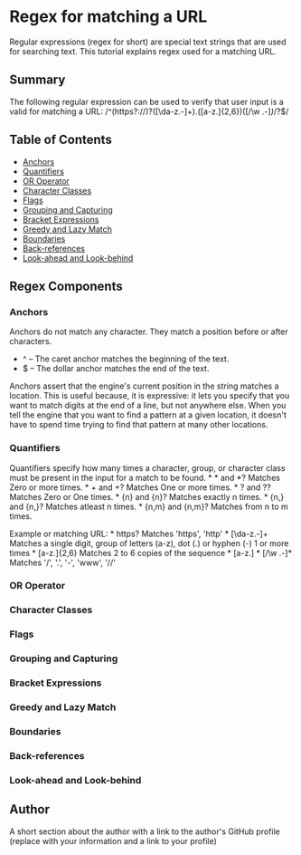 # Regex for matching a URL

Regular expressions (regex for short) are special text strings that are used for searching text. This tutorial explains regex used for a matching URL.

## Summary

The following regular expression can be used to verify that user input is a valid for matching a URL: /^(https?:\/\/)?([\da-z\.-]+)\.([a-z\.]{2,6})([\/\w \.-]*)*\/?$/

## Table of Contents

- [Anchors](#anchors)
- [Quantifiers](#quantifiers)
- [OR Operator](#or-operator)
- [Character Classes](#character-classes)
- [Flags](#flags)
- [Grouping and Capturing](#grouping-and-capturing)
- [Bracket Expressions](#bracket-expressions)
- [Greedy and Lazy Match](#greedy-and-lazy-match)
- [Boundaries](#boundaries)
- [Back-references](#back-references)
- [Look-ahead and Look-behind](#look-ahead-and-look-behind)

## Regex Components

### Anchors
Anchors do not match any character. They match a position before or after characters.

* ^ – The caret anchor matches the beginning of the text.
* $ – The dollar anchor matches the end of the text.

Anchors assert that the engine's current position in the string matches a location. This is useful because, it is expressive: it lets you specify that you want to match digits at the end of a line, but not anywhere else. When you tell the engine that you want to find a pattern at a given location, it doesn't have to spend time trying to find that pattern at many other locations.

### Quantifiers
Quantifiers specify how many times a character, group, or character class must be present in the input for a match to be found.
    * * and *? Matches Zero or more times.
    * + and +? Matches One or more times.
    * ? and ?? Matches Zero or One times.
    * {n} and {n}? Matches exactly n times.
    * {n,} and {n,}? Matches atleast n times.
    * {n,m} and {n,m}? Matches from n to m times.

Example or matching URL:
    * https?          Matches 'https', 'http'
    * [\da-z\.-]+     Matches a single digit, group of letters (a-z), dot (.) or hyphen (-) 1 or more times
    * [a-z\.]{2,6}    Matches 2 to 6 copies of the sequence * [a-z\.]
    * [\/\w \.-]*     Matches '/', '.', '-', 'www', '//'

### OR Operator

### Character Classes

### Flags

### Grouping and Capturing

### Bracket Expressions

### Greedy and Lazy Match

### Boundaries

### Back-references

### Look-ahead and Look-behind

## Author

A short section about the author with a link to the author's GitHub profile (replace with your information and a link to your profile)
